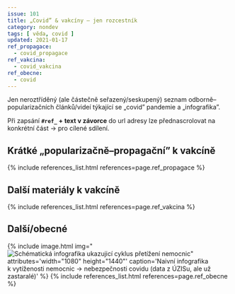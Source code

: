 ```yaml
---
issue: 101
title: „Covid” & vakcíny – jen rozcestník
category: nondev
tags: [ věda, covid ]
updated: 2021-01-17
ref_propagace:
  - covid_propagace
ref_vakcina:
  - covid_vakcina
ref_obecne:
  - covid
---
```


Jen neroztříděný (ale částečně seřazený/seskupený) seznam odborně–popularizačních článků/videí týkající se „covid” pandemie a „infografika”.

<!--more-->

Při zapsání **`#ref_` + text v závorce** do url adresy lze přednascrolovat na konkrétní část → pro cílené sdílení.

## Krátké „popularizačně–propagační” k vakcíně
{% include references_list.html references=page.ref_propagace %}

## Další materiály k vakcíně
{% include references_list.html references=page.ref_vakcina %}

## Další/obecné
{% include image.html
  img="![Schématická infografika ukazujicí cyklus přetížení nemocnic](https://pbs.twimg.com/media/EkytPuWXIAIu-f-?format=jpg&name=large)"
  attributes='width="1080" height="1440"'
  caption='Naivní infografika k vytíženosti nemocnic → nebezpečnosti covidu (data z ÚZISu, ale už zastaralé)'
%}
{% include references_list.html references=page.ref_obecne %}